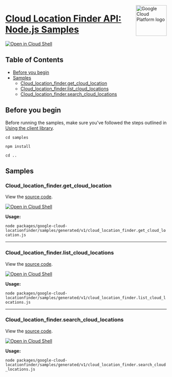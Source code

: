 [//]: # "This README.md file is auto-generated, all changes to this file will be lost."
[//]: # "To regenerate it, use `python -m synthtool`."
<img src="https://avatars2.githubusercontent.com/u/2810941?v=3&s=96" alt="Google Cloud Platform logo" title="Google Cloud Platform" align="right" height="96" width="96"/>

# [Cloud Location Finder API: Node.js Samples](https://github.com/googleapis/google-cloud-node)

[![Open in Cloud Shell][shell_img]][shell_link]



## Table of Contents

* [Before you begin](#before-you-begin)
* [Samples](#samples)
  * [Cloud_location_finder.get_cloud_location](#cloud_location_finder.get_cloud_location)
  * [Cloud_location_finder.list_cloud_locations](#cloud_location_finder.list_cloud_locations)
  * [Cloud_location_finder.search_cloud_locations](#cloud_location_finder.search_cloud_locations)

## Before you begin

Before running the samples, make sure you've followed the steps outlined in
[Using the client library](https://github.com/googleapis/google-cloud-node#using-the-client-library).

`cd samples`

`npm install`

`cd ..`

## Samples



### Cloud_location_finder.get_cloud_location

View the [source code](https://github.com/googleapis/google-cloud-node/blob/main/packages/google-cloud-locationfinder/samples/generated/v1/cloud_location_finder.get_cloud_location.js).

[![Open in Cloud Shell][shell_img]](https://console.cloud.google.com/cloudshell/open?git_repo=https://github.com/googleapis/google-cloud-node&page=editor&open_in_editor=packages/google-cloud-locationfinder/samples/generated/v1/cloud_location_finder.get_cloud_location.js,samples/README.md)

__Usage:__


`node packages/google-cloud-locationfinder/samples/generated/v1/cloud_location_finder.get_cloud_location.js`


-----




### Cloud_location_finder.list_cloud_locations

View the [source code](https://github.com/googleapis/google-cloud-node/blob/main/packages/google-cloud-locationfinder/samples/generated/v1/cloud_location_finder.list_cloud_locations.js).

[![Open in Cloud Shell][shell_img]](https://console.cloud.google.com/cloudshell/open?git_repo=https://github.com/googleapis/google-cloud-node&page=editor&open_in_editor=packages/google-cloud-locationfinder/samples/generated/v1/cloud_location_finder.list_cloud_locations.js,samples/README.md)

__Usage:__


`node packages/google-cloud-locationfinder/samples/generated/v1/cloud_location_finder.list_cloud_locations.js`


-----




### Cloud_location_finder.search_cloud_locations

View the [source code](https://github.com/googleapis/google-cloud-node/blob/main/packages/google-cloud-locationfinder/samples/generated/v1/cloud_location_finder.search_cloud_locations.js).

[![Open in Cloud Shell][shell_img]](https://console.cloud.google.com/cloudshell/open?git_repo=https://github.com/googleapis/google-cloud-node&page=editor&open_in_editor=packages/google-cloud-locationfinder/samples/generated/v1/cloud_location_finder.search_cloud_locations.js,samples/README.md)

__Usage:__


`node packages/google-cloud-locationfinder/samples/generated/v1/cloud_location_finder.search_cloud_locations.js`






[shell_img]: https://gstatic.com/cloudssh/images/open-btn.png
[shell_link]: https://console.cloud.google.com/cloudshell/open?git_repo=https://github.com/googleapis/google-cloud-node&page=editor&open_in_editor=samples/README.md
[product-docs]: https://cloud.google.com/location-finder/docs/overview
